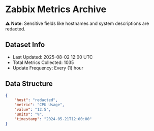# Zabbix Metrics Archive

⚠️ **Note**: Sensitive fields like hostnames and system descriptions are redacted.

## Dataset Info
- Last Updated: 2025-08-02 12:00 UTC
- Total Metrics Collected: 1035
- Update Frequency: Every (1) hour

## Data Structure
```json
{
    "host": "redacted",
    "metric": "CPU Usage",
    "value": "12.5",
    "units": "%",
    "timestamp": "2024-05-21T12:00:00"
}
```
